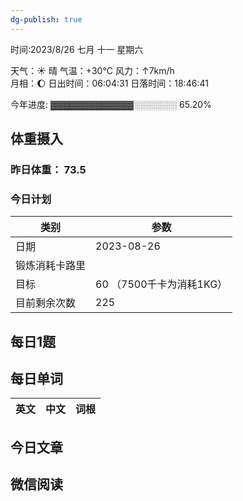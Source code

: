 ```yaml
---
dg-publish: true
---
```



时间:2023/8/26 七月 十一 星期六

天气：☀️   晴 气温：+30°C 风力：↑7km/h  
月相：🌔 日出时间：06:04:31 日落时间：18:46:41

今年进度: ▓▓▓▓▓▓▓▓▓▓▓▓▓░░░░░░░ 65.20%

## 体重摄入

### 昨日体重： 73.5
### 今日计划

| 类别           | 参数                    |
| -------------- | ----------------------- |
| 日期           | 2023-08-26               |
| 锻炼消耗卡路里 | |
| 目标           | 60      （7500千卡为消耗1KG）                |
| 目前剩余次数               |        225                  |



## 每日1题


## 每日单词

| 英文       | 中文       |词根|
| ---------- | ---------- | ---|


## 今日文章

## 微信阅读

<!-- start of weread -->


<!-- end of weread -->
